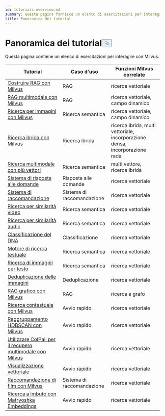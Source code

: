 ```yaml
---
id: tutorials-overview.md
summary: Questa pagina fornisce un elenco di esercitazioni per interagire con Milvus.
title: Panoramica dei tutorial
---
```

<h1 id="Tutorials-Overview" class="common-anchor-header">Panoramica dei tutorial<button data-href="#Tutorials-Overview" class="anchor-icon" translate="no">
      <svg translate="no"
        aria-hidden="true"
        focusable="false"
        height="20"
        version="1.1"
        viewBox="0 0 16 16"
        width="16"
      >
        <path
          fill="#0092E4"
          fill-rule="evenodd"
          d="M4 9h1v1H4c-1.5 0-3-1.69-3-3.5S2.55 3 4 3h4c1.45 0 3 1.69 3 3.5 0 1.41-.91 2.72-2 3.25V8.59c.58-.45 1-1.27 1-2.09C10 5.22 8.98 4 8 4H4c-.98 0-2 1.22-2 2.5S3 9 4 9zm9-3h-1v1h1c1 0 2 1.22 2 2.5S13.98 12 13 12H9c-.98 0-2-1.22-2-2.5 0-.83.42-1.64 1-2.09V6.25c-1.09.53-2 1.84-2 3.25C6 11.31 7.55 13 9 13h4c1.45 0 3-1.69 3-3.5S14.5 6 13 6z"
        ></path>
      </svg>
    </button></h1><p>Questa pagina contiene un elenco di esercitazioni per interagire con Milvus.</p>
<table>
<thead>
<tr><th>Tutorial</th><th>Caso d'uso</th><th>Funzioni Milvus correlate</th></tr>
</thead>
<tbody>
<tr><td><a href="/docs/it/build-rag-with-milvus.md">Costruire RAG con Milvus</a></td><td>RAG</td><td>ricerca vettoriale</td></tr>
<tr><td><a href="/docs/it/multimodal_rag_with_milvus.md">RAG multimodale con Milvus</a></td><td>RAG</td><td>ricerca vettoriale, campo dinamico</td></tr>
<tr><td><a href="/docs/it/image_similarity_search.md">Ricerca per immagini con Milvus</a></td><td>Ricerca semantica</td><td>ricerca vettoriale, campo dinamico</td></tr>
<tr><td><a href="/docs/it/hybrid_search_with_milvus.md">Ricerca ibrida con Milvus</a></td><td>Ricerca ibrida</td><td>ricerca ibrida, multi vettoriale, incorporazione densa, incorporazione rada</td></tr>
<tr><td><a href="/docs/it/multimodal_rag_with_milvus.md">Ricerca multimodale con più vettori</a></td><td>Ricerca semantica</td><td>multi vettore, ricerca ibrida</td></tr>
<tr><td><a href="/docs/it/question_answering_system.md">Sistema di risposta alle domande</a></td><td>Risposta alle domande</td><td>ricerca vettoriale</td></tr>
<tr><td><a href="/docs/it/recommendation_system.md">Sistema di raccomandazione</a></td><td>Sistema di raccomandazione</td><td>ricerca vettoriale</td></tr>
<tr><td><a href="/docs/it/video_similarity_search.md">Ricerca per similarità video</a></td><td>Ricerca semantica</td><td>ricerca vettoriale</td></tr>
<tr><td><a href="/docs/it/audio_similarity_search.md">Ricerca per similarità audio</a></td><td>Ricerca semantica</td><td>ricerca vettoriale</td></tr>
<tr><td><a href="/docs/it/dna_sequence_classification.md">Classificazione del DNA</a></td><td>Classificazione</td><td>ricerca vettoriale</td></tr>
<tr><td><a href="/docs/it/text_search_engine.md">Motore di ricerca testuale</a></td><td>Ricerca semantica</td><td>ricerca vettoriale</td></tr>
<tr><td><a href="/docs/it/text_image_search.md">Ricerca di immagini per testo</a></td><td>Ricerca semantica</td><td>ricerca vettoriale</td></tr>
<tr><td><a href="/docs/it/image_deduplication_system.md">Deduplicazione delle immagini</a></td><td>Deduplicazione</td><td>ricerca vettoriale</td></tr>
<tr><td><a href="/docs/it/graph_rag_with_milvus.md">RAG grafico con Milvus</a></td><td>RAG</td><td>ricerca a grafo</td></tr>
<tr><td><a href="/docs/it/contextual_retrieval_with_milvus.md">Ricerca contestuale con Milvus</a></td><td>Avvio rapido</td><td>ricerca vettoriale</td></tr>
<tr><td><a href="/docs/it/hdbscan_clustering_with_milvus.md">Raggruppamento HDBSCAN con Milvus</a></td><td>Avvio rapido</td><td>ricerca vettoriale</td></tr>
<tr><td><a href="/docs/it/use_ColPali_with_milvus.md">Utilizzare ColPali per il recupero multimodale con Milvus</a></td><td>Avvio rapido</td><td>ricerca vettoriale</td></tr>
<tr><td><a href="/docs/it/vector_visualization.md">Visualizzazione vettoriale</a></td><td>Avvio rapido</td><td>ricerca vettoriale</td></tr>
<tr><td><a href="/docs/it/movie_recommendation_with_milvus.md">Raccomandazione di film con Milvus</a></td><td>Sistema di raccomandazione</td><td>ricerca vettoriale</td></tr>
<tr><td><a href="/docs/it/funnel_search_with_matryoshka.md">Ricerca a imbuto con Matryoshka Embeddings</a></td><td>Avvio rapido</td><td>ricerca vettoriale</td></tr>
</tbody>
</table>
